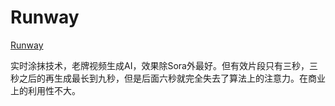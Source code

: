 # Runway

[Runway](https://runwayml.com/)

实时涂抹技术，老牌视频生成AI，效果除Sora外最好。但有效片段只有三秒，三秒之后的再生成最长到九秒，但是后面六秒就完全失去了算法上的注意力。在商业上的利用性不大。
